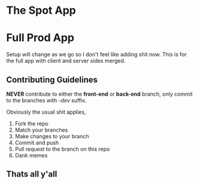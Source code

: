 # The Spot App
# Full Prod App

Setup will change as we go so I don't feel like adding shit now.
This is for the full app with client and server sides merged.

## Contributing Guidelines
__NEVER__ contribute to either the __front-end__ or __back-end__ branch, only commit to the branches with _-dev_ suffix.

Obviously the usual shit applies,
1. Fork the repo
2. Match your branches
3. Make changes to your branch
4. Commit and push
5. Pull request to the branch on this repo
6. Dank memes

## Thats all y'all
